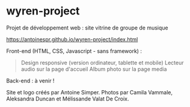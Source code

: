 # wyren-project
Projet de développement web : site vitrine de groupe de musique

https://antoinespr.github.io/wyren-project/index.html

Front-end (HTML, CSS, Javascript - sans framework) :
> Design responsive (version ordinateur, tablette et mobile)
> Lecteur audio sur la page d'accueil
> Album photo sur la page media

Back-end : à venir !

Site et logo créés par Antoine Simper. Photos par Camila Vammale, Aleksandra Duncan et Mélissande Valat De Croix.
